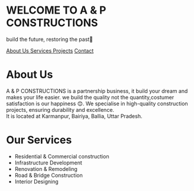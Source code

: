 <html lang='Eng'>

<head> 
<title> A & P Constructions </title>

</head>

<body>
  
 <h1> WELCOME TO A & P CONSTRUCTIONS </h1>
<p> build the future, restoring the past🤗 </p>

<a href='about us'> About Us </a>
<a href='services'> Services </a>
<a href='projects'> Projects</a>
<a href='contact'> Contact </a>

<h1> About Us </h1>
<p> A & P CONSTRUCTIONS is a partnership business, it build your dream and makes your life easier. we build the quality not the quantity,costumer satisfaction is our happiness 😊. We specialise in high-quality construction projects, ensuring durability and excellence.
<br>
It is located at Karmanpur, Bairiya, Ballia, Uttar Pradesh.

<br>
<h1> Our Services </h1>
<ul>
<li> Residential & Commercial construction </li>
<li> Infrastructure Development </li>
<li> Renovation & Remodeling </li>
<li> Road & Bridge Construction </li>
<li> Interior Designing </li>

</ul>

</body>
</html>